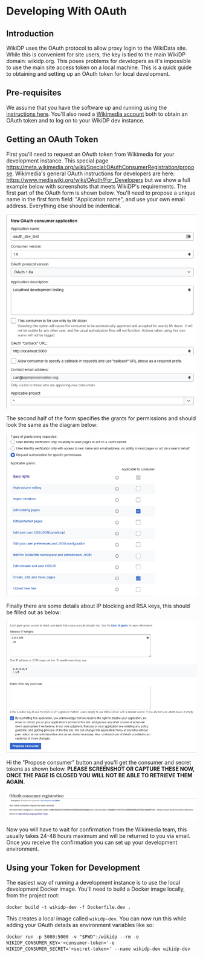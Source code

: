 Developing With OAuth
=====================

Introduction
------------
WikiDP uses the OAuth protocol to allow proxy login to the WikiData site. While this
is convenient for site users, the key is tied to the main WikiDP domain: wikidp.org.
This poses problems for developers as it's impossible to use the main site access
token on a local machine. This is a quick guide to obtaining and setting up an OAuth
token for local development.

Pre-requisites
--------------
We assume that you have the software up and running using the [instructions here](../README.md).
You'll also need a [Wikimedia account](https://en.wikipedia.org/wiki/Wikipedia:Why_create_an_account%3F)
both to obtain an OAuth token and to log on to your WikiDP dev instance.

Getting an OAuth Token
----------------------
First you'll need to request an OAuth token from Wikimedia for your development instance.
This special page <https://meta.wikimedia.org/wiki/Special:OAuthConsumerRegistration/propose>.
Wikimedia's general OAuth instructions for developers are here:
<https://www.mediawiki.org/wiki/OAuth/For_Developers> but we show a full example
below with screenshots that meets WikiDP's requirements. The first part of the
OAuth form is shown below. You'll need to propose a unique name in the first form field: "Application name", and use your own email address. Everything else should
be indentical.

![Wikimedia OAuth form part one](./oauth-1.png)

The second half of the form specifies the grants for permissions and should look
the same as the diagram below:

![Wikimedia OAuth form part two](./oauth-2.png)

Finally there are some details about IP blocking and RSA keys, this should be filled
out as below:

![Wikimedia OAuth form part three](./oauth-3.png)

Hi the "Propose consumer" button and you'll get the consumer and secret tokens as
shown below. **PLEASE SCREENSHOT OR CAPTURE THESE NOW, ONCE THE PAGE IS CLOSED YOU
WILL NOT BE ABLE TO RETRIEVE THEM AGAIN**.

![Wikimedia OAuth form part three](./oauth-4.png)

Now you will have to wait for confirmation from the Wikimedia team, this usually takes
24-48 hours maximum and will be returned to you via email. Once you receive the
confirmation you can set up your development environment.

Using your Token for Development
--------------------------------
The easiest way of running a development instance is to use the local development
Docker image. You'll need to build a Docker image locally, from the project root:

```
docker build -t wikidp-dev -f Dockerfile.dev .
```

This creates a local image called `wikidp-dev`. You can now run this while adding
your OAuth details as environment variables like so:
```
docker run -p 5000:5000 -v "$PWD":/wikidp --rm -e WIKIDP_CONSUMER_KEY='<consumer-token>'-e WIKIDP_CONSUMER_SECRET='<secret-token>' --name wikidp-dev wikidp-dev
```
